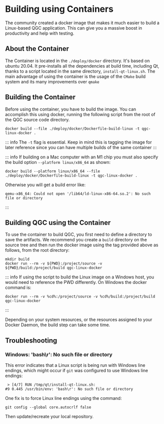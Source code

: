 # Building using Containers

The community created a docker image that makes it much easier to build a Linux-based QGC application.
This can give you a massive boost in productivity and help with testing.

## About the Container

The Container is located in the `./deploy/docker` directory.
It's based on ubuntu 20.04.
It pre-installs all the dependencies at build time, including Qt, thanks to a script located in the same directory, `install-qt-linux.sh`.
The main advantage of using the container is the usage of the `CMake` build system and its many improvements over `qmake`

## Building the Container

Before using the container, you have to build the image.
You can accomplish this using docker, running the following script from the root of the QGC source code directory.

```
docker build --file ./deploy/docker/Dockerfile-build-linux -t qgc-linux-docker .
```

::: info
The `-t` flag is essential.
Keep in mind this is tagging the image for later reference since you can have multiple builds of the same container
:::



::: info
If building on a Mac computer with an M1 chip you must also specify the build option `--platform linux/x86_64` as shown:

```
docker build --platform linux/x86_64 --file ./deploy/docker/Dockerfile-build-linux -t qgc-linux-docker .
```

Otherwise you will get a build error like:

```
qemu-x86_64: Could not open '/lib64/ld-linux-x86-64.so.2': No such file or directory
```
:::

## Building QGC using the Container

To use the container to build QGC, you first need to define a directory to save the artifacts.
We recommend you create a `build` directory on the source tree and then run the docker image using the tag provided above as follows, from the root directory:

```
mkdir build
docker run --rm -v ${PWD}:/project/source -v ${PWD}/build:/project/build qgc-linux-docker
```

::: info
If using the script to build the Linux image on a Windows host, you would need to reference the PWD differently.
On Windows the docker command is:

```
docker run --rm -v %cd%:/project/source -v %cd%/build:/project/build qgc-linux-docker
```
:::

Depending on your system resources, or the resources assigned to your Docker Daemon, the build step can take some time.


## Troubleshooting

### Windows: 'bash\r': No such file or directory

This error indicates that a Linux script is being run with Windows line endings, which might occur if `git` was configured to use Windows line endings:
```
 > [4/7] RUN /tmp/qt/install-qt-linux.sh:
#9 0.445 /usr/bin/env: 'bash\r': No such file or directory
```

One fix is to force Linux line endings using the command:
```
git config --global core.autocrlf false
```
Then update/recreate your local repository.
